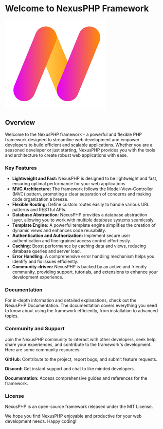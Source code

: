 # Welcome to NexusPHP Framework

![NexusPHP Logo](vendor/img/logo.png)

## Overview

Welcome to the NexusPHP framework - a powerful and flexible PHP framework designed to streamline web development and empower developers to build efficient and scalable applications. Whether you are a seasoned developer or just starting, NexusPHP provides you with the tools and architecture to create robust web applications with ease.

### Key Features

- **Lightweight and Fast:** NexusPHP is designed to be lightweight and fast, ensuring optimal performance for your web applications.
- **MVC Architecture:** The framework follows the Model-View-Controller (MVC) pattern, promoting a clear separation of concerns and making code organization a breeze.
- **Flexible Routing:** Define custom routes easily to handle various URL patterns and RESTful APIs.
- **Database Abstraction:** NexusPHP provides a database abstraction layer, allowing you to work with multiple database systems seamlessly.
- **Template Engine:** A powerful template engine simplifies the creation of dynamic views and enhances code reusability.
- **Authentication and Authorization:** Implement secure user authentication and fine-grained access control effortlessly.
- **Caching:** Boost performance by caching data and views, reducing database queries and server load.
- **Error Handling:** A comprehensive error handling mechanism helps you identify and fix issues efficiently.
- **Community-driven:** NexusPHP is backed by an active and friendly community, providing support, tutorials, and extensions to enhance your development experience.

### Documentation
For in-depth information and detailed explanations, check out the NexusPHP Documentation. The documentation covers everything you need to know about using the framework efficiently, from installation to advanced topics.

### Community and Support
Join the NexusPHP community to interact with other developers, seek help, share your experiences, and contribute to the framework's development. Here are some community resources:

**GitHub:** Contribute to the project, report bugs, and submit feature requests.

**Discord:** Get instant support and chat to like minded developers.

**Documentation:** Access comprehensive guides and references for the framework.

### License
NexusPHP is an open-source framework released under the MIT License.

We hope you find NexusPHP enjoyable and productive for your web development needs. Happy coding!
